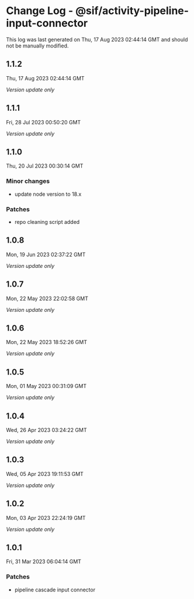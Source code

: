 # Change Log - @sif/activity-pipeline-input-connector

This log was last generated on Thu, 17 Aug 2023 02:44:14 GMT and should not be manually modified.

## 1.1.2
Thu, 17 Aug 2023 02:44:14 GMT

_Version update only_

## 1.1.1
Fri, 28 Jul 2023 00:50:20 GMT

_Version update only_

## 1.1.0
Thu, 20 Jul 2023 00:30:14 GMT

### Minor changes

- update node version to 18.x

### Patches

- repo cleaning script added

## 1.0.8
Mon, 19 Jun 2023 02:37:22 GMT

_Version update only_

## 1.0.7
Mon, 22 May 2023 22:02:58 GMT

_Version update only_

## 1.0.6
Mon, 22 May 2023 18:52:26 GMT

_Version update only_

## 1.0.5
Mon, 01 May 2023 00:31:09 GMT

_Version update only_

## 1.0.4
Wed, 26 Apr 2023 03:24:22 GMT

_Version update only_

## 1.0.3
Wed, 05 Apr 2023 19:11:53 GMT

_Version update only_

## 1.0.2
Mon, 03 Apr 2023 22:24:19 GMT

_Version update only_

## 1.0.1
Fri, 31 Mar 2023 06:04:14 GMT

### Patches

- pipeline cascade input connector

